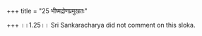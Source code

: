 +++
title = "25 भीष्मद्रोणप्रमुखतः"

+++
।।1.25।। Sri Sankaracharya did not comment on this sloka.  
  
